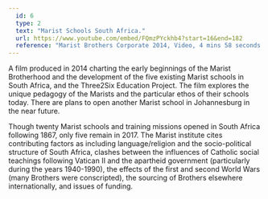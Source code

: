 ```yaml
---
  id: 6
  type: 2
  text: "Marist Schools South Africa."
  url: https://www.youtube.com/embed/FQmzPYckhb4?start=16&end=182
  reference: "Marist Brothers Corporate 2014, Video, 4 mins 58 seconds Marist Schools in South Africa"
---
```

A film produced in 2014 charting the early beginnings of the Marist Brotherhood and the development of the five existing Marist schools in South Africa, and the Three2Six Education Project. The film explores the unique pedagogy of the Marists and the particular ethos of their schools today. There are plans to open another Marist school in Johannesburg in the near future.

Though twenty Marist schools and training missions opened in South Africa following 1867, only five remain in 2017. The Marist institute cites contributing factors as including language/religion and the socio-political structure of South Africa, clashes between the influences of Catholic social teachings following Vatican II and the apartheid government (particularly during the years 1940-1990), the effects of the first and second World Wars (many Brothers were conscripted), the sourcing of Brothers elsewhere internationally, and issues of funding.

        
